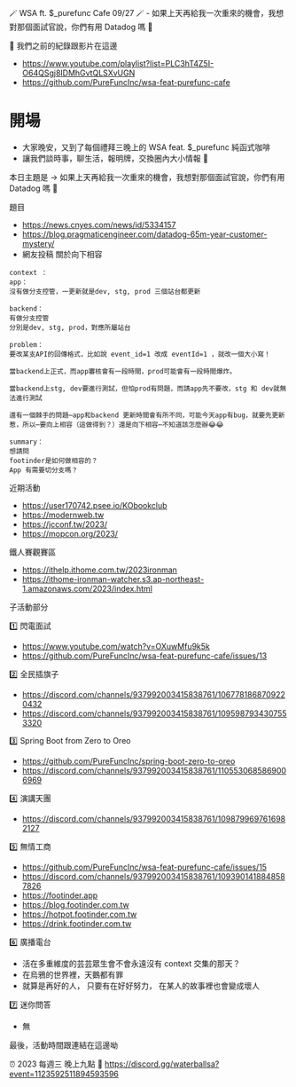 🪄 WSA ft. $_purefunc Cafe 09/27 🪄 - 如果上天再給我一次重來的機會，我想對那個面試官說，你們有用 Datadog 嗎 🐶

:movie_camera: 我們之前的紀錄跟影片在這邊
* https://www.youtube.com/playlist?list=PLC3hT4Z5I-O64QSgj8IDMhGvtQLSXvUGN
* https://github.com/PureFuncInc/wsa-feat-purefunc-cafe

# 開場
* 大家晚安，又到了每個禮拜三晚上的 WSA feat. $_purefunc 純函式咖啡
* 讓我們談時事，聊生活，報明牌，交換圈內大小情報 🦻

本日主題是 -> 如果上天再給我一次重來的機會，我想對那個面試官說，你們有用 Datadog 嗎 🐶

題目
* https://news.cnyes.com/news/id/5334157
* https://blog.pragmaticengineer.com/datadog-65m-year-customer-mystery/
* 網友投稿
關於向下相容
```
context ：
app：
沒有做分支控管，一更新就是dev, stg, prod 三個站台都更新

backend：
有做分支控管
分別是dev, stg, prod，對應所屬站台

problem：
要改某支API的回傳格式，比如說 event_id=1 改成 eventId=1 ，就改一個大小寫！

當backend上正式，而app審核會有一段時間，prod可能會有一段時間爆炸。

當backend上stg, dev要進行測試，但怕prod有問題，而請app先不要改，stg 和 dev就無法進行測試

還有一個棘手的問題⋯app和backend 更新時間會有所不同，可能今天app有bug，就要先更新惹，所以⋯要向上相容（這做得到？）還是向下相容⋯不知道該怎麼辦😂😂

summary：
想請問
footinder是如何做相容的？
App 有需要切分支嗎？
```

近期活動
* https://user170742.psee.io/KObookclub
* https://modernweb.tw
* https://jcconf.tw/2023/
* https://mopcon.org/2023/

鐵人賽觀賽區
* https://ithelp.ithome.com.tw/2023ironman
* https://ithome-ironman-watcher.s3.ap-northeast-1.amazonaws.com/2023/index.html

子活動部分

:one: 閃電面試
* https://www.youtube.com/watch?v=OXuwMfu9k5k
* https://github.com/PureFuncInc/wsa-feat-purefunc-cafe/issues/13

:two: 全民插旗子
* https://discord.com/channels/937992003415838761/1067781868709220432
* https://discord.com/channels/937992003415838761/1095987934307553320

:three: Spring Boot from Zero to Oreo
* https://github.com/PureFuncInc/spring-boot-zero-to-oreo
* https://discord.com/channels/937992003415838761/1105530685869006969

:four: 演講天團
* https://discord.com/channels/937992003415838761/1098799697616982127

:five: 無情工商
* https://github.com/PureFuncInc/wsa-feat-purefunc-cafe/issues/15
* https://discord.com/channels/937992003415838761/1093901418848587826
* https://footinder.app
* https://blog.footinder.com.tw
* https://hotpot.footinder.com.tw
* https://drink.footinder.com.tw

:six: 廣播電台
* 活在多重維度的芸芸眾生會不會永遠沒有 context 交集的那天？
* 在烏鴉的世界裡，天鵝都有罪
* 就算是再好的人， 只要有在好好努力， 在某人的故事裡也會變成壞人

:seven: 迷你問答
* 無

最後，活動時間跟連結在這邊呦

:alarm_clock: 2023 每週三 晚上九點
:link: https://discord.gg/waterballsa?event=1123592511894593596
